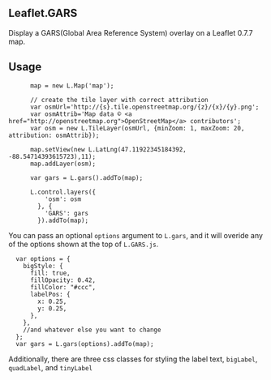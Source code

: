 Leaflet.GARS
------------

Display a GARS(Global Area Reference System) overlay on a Leaflet 0.7.7 map.

Usage
-----
```
      map = new L.Map('map');

      // create the tile layer with correct attribution
      var osmUrl='http://{s}.tile.openstreetmap.org/{z}/{x}/{y}.png';
      var osmAttrib='Map data © <a href="http://openstreetmap.org">OpenStreetMap</a> contributors';
      var osm = new L.TileLayer(osmUrl, {minZoom: 1, maxZoom: 20, attribution: osmAttrib});

      map.setView(new L.LatLng(47.11922345184392, -88.54714393615723),11);
      map.addLayer(osm);

      var gars = L.gars().addTo(map);

      L.control.layers({
          'osm': osm
        }, {
          'GARS': gars
        }).addTo(map);
```
You can pass an optional `options` argument to `L.gars`, and it will overide any of the options shown at the top of `L.GARS.js`.

```
  var options = {
    bigStyle: {
      fill: true,
      fillOpacity: 0.42,
      fillColor: "#ccc",
      labelPos: {
        x: 0.25,
        y: 0.25,
      },
    },
    //and whatever else you want to change
  };
  var gars = L.gars(options).addTo(map);
```
Additionally, there are three css classes for styling the label text, `bigLabel`, `quadLabel`, and `tinyLabel`
